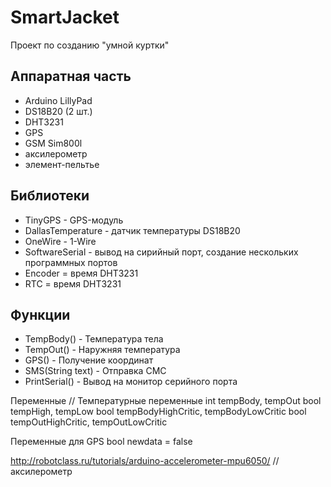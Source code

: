 # SmartJacket
Проект по созданию "умной куртки"

## Аппаратная часть
+ Arduino LillyPad
+ DS18B20 (2 шт.)
+ DHT3231
+ GPS
+ GSM Sim800l
+ аксилерометр
+ элемент-пельтье

## Библиотеки
+ TinyGPS - GPS-модуль
+ DallasTemperature - датчик температуры DS18B20
+ OneWire - 1-Wire 
+ SoftwareSerial - вывод на сирийный порт, создание нескольких программных портов
+ Encoder = время DHT3231
+ RTC = время DHT3231

## Функции
+ TempBody() - Температура тела
+ TempOut() - Наружняя температура
+ GPS() - Получение координат
+ SMS(String text) - Отправка СМС
+ PrintSerial() - Вывод на монитор серийного порта

Переменные
// Температурные переменные
int tempBody, tempOut
bool tempHigh, tempLow
bool tempBodyHighCritic, tempBodyLowCritic
bool tempOutHighCritic, tempOutLowCritic

Переменные для GPS
bool newdata = false

http://robotclass.ru/tutorials/arduino-accelerometer-mpu6050/ //аксилерометр

